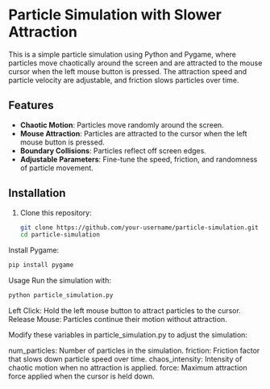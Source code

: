 # Particle Simulation with Slower Attraction

This is a simple particle simulation using Python and Pygame, where particles move chaotically around the screen and are attracted to the mouse cursor when the left mouse button is pressed. The attraction speed and particle velocity are adjustable, and friction slows particles over time.

## Features

- **Chaotic Motion**: Particles move randomly around the screen.
- **Mouse Attraction**: Particles are attracted to the cursor when the left mouse button is pressed.
- **Boundary Collisions**: Particles reflect off screen edges.
- **Adjustable Parameters**: Fine-tune the speed, friction, and randomness of particle movement.

## Installation

1. Clone this repository:
   ```bash
   git clone https://github.com/your-username/particle-simulation.git
   cd particle-simulation
    ```
Install Pygame:
 ```bash
pip install pygame
 ```
Usage
Run the simulation with:

 ```bash
python particle_simulation.py
 ```
Left Click: Hold the left mouse button to attract particles to the cursor.
Release Mouse: Particles continue their motion without attraction.

Modify these variables in particle_simulation.py to adjust the simulation:

num_particles: Number of particles in the simulation.
friction: Friction factor that slows down particle speed over time.
chaos_intensity: Intensity of chaotic motion when no attraction is applied.
force: Maximum attraction force applied when the cursor is held down.
